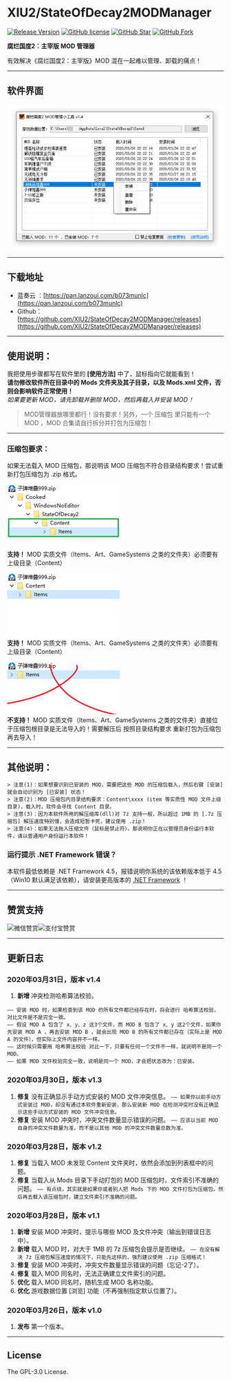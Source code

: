 # XIU2/StateOfDecay2MODManager

[![Release Version](https://img.shields.io/github/v/release/XIU2/StateOfDecay2MODManager.svg?style=flat-square&label=Release&color=1784ff&logo=github)](https://github.com/XIU2/StateOfDecay2MODManager/releases/latest)
[![GitHub license](https://img.shields.io/github/license/XIU2/StateOfDecay2MODManager.svg?style=flat-square&label=License&color=ca6b2b&logo=github)](https://github.com/XIU2/StateOfDecay2MODManager/)
[![GitHub Star](https://img.shields.io/github/stars/XIU2/StateOfDecay2MODManager.svg?style=flat-square&label=Star&color=ca6b2b&logo=github)](https://github.com/XIU2/StateOfDecay2MODManager/)
[![GitHub Fork](https://img.shields.io/github/forks/XIU2/StateOfDecay2MODManager.svg?style=flat-square&label=Fork&color=ca6b2b&logo=github)](https://github.com/XIU2/StateOfDecay2MODManager/)

**腐烂国度2：主宰版 MOD 管理器**

有效解决《腐烂国度2：主宰版》MOD 混在一起难以管理、卸载的痛点！  

****

## 软件界面

![软件界面](https://raw.githubusercontent.com/XIU2/StateOfDecay2MODManager/master/img/04.png)  

****

## 下载地址

* 蓝奏云 ：[https://pan.lanzoui.com/b073munlc](https://pan.lanzoui.com/b073munlc)
* Github：[https://github.com/XIU2/StateOfDecay2MODManager/releases](https://github.com/XIU2/StateOfDecay2MODManager/releases)

****

## 使用说明：

我把使用步骤都写在软件里的 **[使用方法]** 中了，鼠标指向它就能看到！  
**请勿修改软件所在目录中的 Mods 文件夹及其子目录，以及 Mods.xml 文件，否则会影响软件正常使用！**  
*如果要更新 MOD，请先卸载并删除 MOD，然后再载入并安装 MOD！*  

> MOD管理器放哪里都行！没有要求！另外，一个 压缩包 里只能有一个 MOD ，MOD 合集请自行拆分并打包为压缩包！  

****

### 压缩包要求：

如果无法载入 MOD 压缩包，那说明该 MOD 压缩包不符合目录结构要求！尝试重新打包压缩包为 .zip 格式。  

![软件界面](https://raw.githubusercontent.com/XIU2/StateOfDecay2MODManager/master/img/01.png)  
**支持！** MOD 实质文件（Items、Art、GameSystems 之类的文件夹）必须要有上级目录（Content）  

![软件界面](https://raw.githubusercontent.com/XIU2/StateOfDecay2MODManager/master/img/02.png)  
**支持！** MOD 实质文件（Items、Art、GameSystems 之类的文件夹）必须要有上级目录（Content）  

![软件界面](https://raw.githubusercontent.com/XIU2/StateOfDecay2MODManager/master/img/03.png)  
**不支持！** MOD 实质文件（Items、Art、GameSystems 之类的文件夹）直接位于压缩包根目录是无法导入的！需要解压后 按照目录结构要求 重新打包为压缩包再去导入！  

****

## 其他说明：

```
> 注意(1)：如果想要识别已安装的 MOD，需要把这些 MOD 的压缩包载入，然后右键 [安装] 就会自动识别为 [已安装] 状态！  
> 注意(2)：MOD 压缩包内目录结构要求：Content\xxxx (item 等实质性 MOD 文件上级目录)，载入时，软件会寻找 Content 目录。  
> 注意(3)：因为本软件所用的解压缩库(dll)对 7z 支持一般，所以超过 1MB 的 [.7z 压缩包] 解压速度特别慢，会造成短暂卡死，建议使用 .zip！  
> 注意(4)：如果无法拖入压缩文件（鼠标是禁止符），那说明你正在以管理员身份运行本软件，请以普通用户身份运行本软件！  
```

### 运行提示 .NET Framework 错误？

本软件最低依赖是 .NET Framework 4.5，报错说明你系统的该依赖版本低于 4.5（Win10 默认满足该依赖），请安装更高版本的 [.NET Framework](https://dotnet.microsoft.com/download/dotnet-framework) ！

****

## 赞赏支持

![微信赞赏](https://cdn.dogimg.com/pic/2022/03/28/6241159b1f315.png)![支付宝赞赏](https://cdn.dogimg.com/pic/2022/03/28/6241159b19b2c.png)

****

## 更新日志

### 2020年03月31日，版本 v1.4

1. **新增** 冲突检测哈希算法校验。
```
—— 安装 MOD 时，如果检查到该 MOD 的所有文件都已经存在时，将会进行 哈希算法校验，对比文件是不是完全一致。
—— 假设 MOD A 包含了 x、y、z 这3个文件，而 MOD B 包含了 x、y 这2个文件，如果你先安装 MOD A ，再去安装 MOD B ，就会出现 MOD B 的所有文件都已存在（实际上是 MOD A 的文件），但实际上文件内容并不一样。
—— 这时候只需要用 哈希算法校验 对比一下，只要有任何一个文件不一样，就说明不是同一个 MOD。
—— 如果 MOD 文件校验完全一致，说明是同一个 MOD，才会把状态改为：已安装。
```  

### 2020年03月30日，版本 v1.3

1. **修复** 没有正确显示手动方式安装的 MOD 文件冲突信息。
`—— 如果你以前手动方式安装过 MOD，却没有通过本软件重新安装，那么安装新 MOD 在检测冲突时没有正确显示这些手动方式安装的 MOD 文件冲突信息。`
2. **修复** 安装 MOD 冲突时，冲突文件数量显示错误的问题。
`—— 应该以当前 MOD 自身的冲突文件数量为准，而不是以其他 MOD 的冲突文件数量总数为准。`  

### 2020年03月28日，版本 v1.2

1. **修复** 当载入 MOD 未发现 Content 文件夹时，依然会添加到列表框中的问题。
2. **修复** 当载入从 Mods 目录下手动打包的 MOD 压缩包时，文件索引不准确的问题。
`—— 有点绕，其实就是如果你或者别人把 Mods 下的 MOD 文件打包为压缩包，然后再去载入该压缩包时，建立文件索引不准确的问题。`  

### 2020年03月28日，版本 v1.1

1. **新增** 安装 MOD 冲突时，提示与哪些 MOD 及文件冲突（输出到错误日志中）。
2. **新增** 载入 MOD 时，对大于 1MB 的 7z 压缩包会提示是否继续。
`—— 在没有解决 7z 压缩包解压速度的情况下，只能先这样的，强烈建议使用 .zip 压缩格式！`
3. **修复** 安装 MOD 冲突时，冲突文件数量显示错误的问题（忘记-2了）。
4. **修复** 载入 MOD 同名时，无法正确建立文件索引的问题。
5. **优化** 载入 MOD 同名时，随机生成 MOD 名称功能。
6. **优化** 游戏数据位置 [浏览] 功能（不再强制指定默认位置了）。  

### 2020年03月26日，版本 v1.0

1. **发布** 第一个版本。  

****

## License

The GPL-3.0 License.